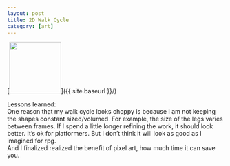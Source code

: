 ```yaml
---
layout: post
title: 2D Walk Cycle
category: [art]
---
```

[<img src="{{ site.baseurl }}/images/art/0120walk.GIF" style="width: 120px;"/>]({{ site.baseurl }}/)

Lessons learned:  
One reason that my walk cycle looks choppy is because I am not keeping the shapes constant sized/volumed. For example, the size of the legs varies between frames. 
If I spend a little longer refining the work, it should look better. It’s ok for platformers. But I don’t think it will look as good as I imagined for rpg.  
And I finalized realized the benefit of pixel art, how much time it can save you.  


